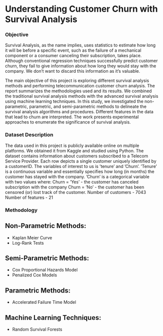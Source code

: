 # Understanding Customer Churn with Survival Analysis

### Objective
Survival Analysis, as the name implies, uses statistics to estimate how long it will be
before a specific event, such as the failure of a mechanical component or a consumer
canceling their subscription, takes place. Although conventional regression techniques
successfully predict customer churn, they fail to give information about how long they
would stay with the company. We don’t want to discard this information as it’s valuable.

The main objective of this project is exploring different survival analysis methods and
performing telecommunication customer churn analysis. The report summarizes the
methodologies used and its results. We combined the traditional survival analysis
methods with the advanced survival analysis using machine learning techniques. In this
study, we investigated the non-parametric, parametric, and semi-parametric methods to
delineate the survival analysis algorithms and procedures. Different features in the data
that lead to churn are interpreted. The work presents experimental approaches to
enumerate the significance of survival analysis.

### Dataset Description
The data used in this project is publicly available online on multiple platforms. We
obtained it from Kaggle and studied using Python. The dataset contains information about
customers subscribed to a Telecom Service Provider.
Each row depicts a single customer uniquely identified by a customerID. The variables of
interest to us is ’tenure’ and ’Churn’. ’Tenure’ is a continuous variable and essentially
specifies how long (in months) the customer has stayed with the company.
’Churn’ is a categorical variable with two values where: Churn = ’Yes’ - the customer has
canceled subscription with the company Churn = ’No’ - the customer has been censored
(or) lost track of the customer.
Number of customers - 7043
Number of features - 21

### Methodology
## Non-Parametric Methods:
  - Kaplan Meier Curve
  - Log-Rank Tests

## Semi-Parametric Methods:
  - Cox Proportional Hazards Model
  - Penalized Cox Models

## Parametric Methods:
  - Accelerated Failure Time Model

## Machine Learning Techniques:
  - Random Survival Forests
